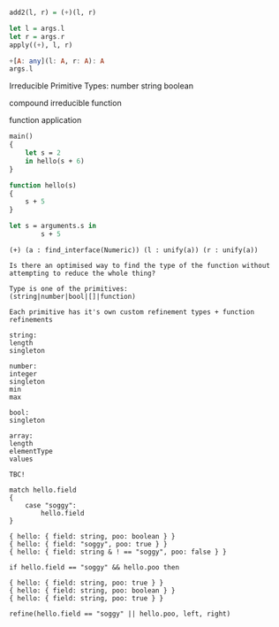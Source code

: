 ```haskell

add2(l, r) = (+)(l, r)

let l = args.l
let r = args.r
apply((+), l, r)

+[A: any](l: A, r: A): A
args.l

```

Irreducible Primitive Types:
number
string
boolean

compound irreducible
function

function application

<!-- Reducible Types:
expression = "reference" | let "new_reference" = expression in expression -->

```ml
main()
{
    let s = 2
    in hello(s + 6)
}

function hello(s)
{
    s + 5
}

let s = arguments.s in
        s + 5
```

```psuedo
(+) (a : find_interface(Numeric)) (l : unify(a)) (r : unify(a))

Is there an optimised way to find the type of the function without attempting to reduce the whole thing?

Type is one of the primitives:
(string|number|bool|[]|function)

Each primitive has it's own custom refinement types + function refinements

string:
length
singleton

number:
integer
singleton
min
max

bool:
singleton

array:
length
elementType
values

TBC!

```

```
match hello.field
{
    case "soggy":
        hello.field
}

{ hello: { field: string, poo: boolean } }
{ hello: { field: "soggy", poo: true } }
{ hello: { field: string & ! == "soggy", poo: false } }

if hello.field == "soggy" && hello.poo then

{ hello: { field: string, poo: true } }
{ hello: { field: string, poo: boolean } }
{ hello: { field: string, poo: true } }

refine(hello.field == "soggy" || hello.poo, left, right)
```
